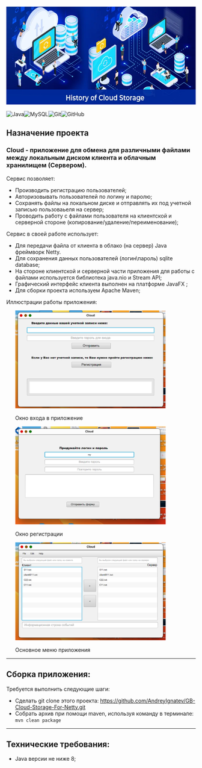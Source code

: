 <p align="center">
  <img width="1200" height="260" src="img/logo.webp">
</p>

![Java](https://img.shields.io/badge/java-%23ED8B00.svg?style=for-the-badge&logo=java&logoColor=white)![MySQL](https://img.shields.io/badge/mysql-%2300f.svg?style=for-the-badge&logo=mysql&logoColor=white)![Git](https://img.shields.io/badge/git-%23F05033.svg?style=for-the-badge&logo=git&logoColor=white)![GitHub](https://img.shields.io/badge/github-%23121011.svg?style=for-the-badge&logo=github&logoColor=white)

<h2> Назначение проекта </h2>

<h3> Cloud - приложение для обмена для различными файлами между локальным диском клиента и облачным хранилищем (Сервером).</h3>
<body>
   <dev>
   <p>Сервис позволяет:</p>
     <ul>
     <li>Производить регистрацию пользователей;</li>
     <li>Авторизовывать пользователей по логину и паролю;</li>
     <li>Сохранять файлы на локальном диске и отправлять их под учетной записью пользоваьеля на сервер;</li>
     <li>Проводить работу с файлами пользователя на клиентской и серверной стороне (копирование/удаление/переименование);</li>
     </ul>
   </dev>
  <dev>
   <p>Сервис в своей работе использует:</p>
   <ul>
     <li>Для передачи файла от клиента в облако (на сервер) Java фреймворк Netty.</li>
     <li>Для сохранения данных пользователей (логин\пароль) sqlite database;</li>
     <li>На стороне клиентской и серверной части приложения для работы с файлами используется библиотека java.nio и Stream API;</li>
     <li>Графический интерфейс клиента выполнен на платформе JavaFX ;</li>  
     <li>Для сборки проекта используем Apache Maven;</li>  
     </ul>
  </dev>

  <dev>
   <p>Иллюстрации работы приложения:</p>
   <ul>
   <img width="400" height="260" src="/img/cloud_open.png"> <p>Окно входа в приложение</p>
   <img width="400" height="260" src="/img/registration.png"> <p>Окно регистрации</p>
   <img width="400" height="260" src="img/cloud_menu.png"> <p> Основное меню приложения</p>
     </ul>
  </dev>

   <hr>

  <dev>
     <h2>Сборка приложения:</h2>

   <dev>
   <p>Требуется выполнить следующие шаги:</p>
     <ul>
     <li>Сделать git clone этого проекта: <a href="https://github.com/AndreyIgnatev/GB-Cloud-Storage-For-Netty.git">https://github.com/AndreyIgnatev/GB-Cloud-Storage-For-Netty.git</a></li>
     <li>Собрать архив при помощи maven, используя команду в терминале: <code>mvn clean package</code></li>
    </ul>
         </dev>
  </dev>
   <hr>
     <dev>
     <h2>Технические требования:</h2>
<ul> 
<li> Java версии не ниже 8; </li> 
</ul>
</dev>